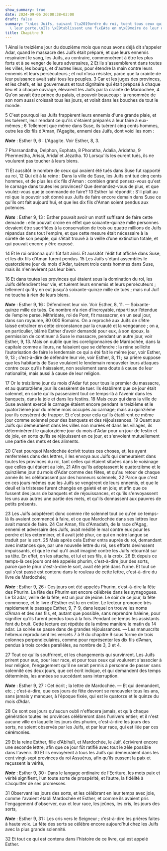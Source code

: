```yaml
---
show_summary: true
date: 2024-09-06 20:00:38+02:00
draft: false
summary: "\nLes Juifs, suivant l\u2019ordre du roi, tuent tous ceux qui avaient conspir\xE9\
  \ leur perte.\nIls \xE9tablissent une f\xEAte en m\xE9moire de leur d\xE9livrance.\n"
title: Chapitre 9
---
```





1 Ainsi le treizième jour du douzième mois que nous avons déjà dit s'appeler Adar, quand le massacre des Juifs était préparé, et que leurs ennemis respiraient le sang, les Juifs, au contraire, commencèrent à être les plus forts et à se venger de leurs adversaires, 2 Et ils s'assemblèrent dans toutes les villes, les bourgs, et d'autres lieux, pour étendre la main contre leurs ennemis et leurs persécuteurs ; et nul n'osa résister, parce que la crainte de leur puissance avait saisi tous les peuples. 3 Car et les juges des provinces, et les chefs, et les gouverneurs et tout dignitaire qui était préposé à chaque lieu et à chaque ouvrage, élevaient les Juifs par la crainte de Mardochée, 4 Qu'on savait être prince du palais, et pouvoir beaucoup : la renommée de son nom aussi croissait tous les jours, et volait dans les bouches de tout le monde.


5 C'est pourquoi les Juifs frappèrent leurs ennemis d'une grande plaie, et les tuèrent, leur rendant ce qu'ils s'étaient préparés à leur faire à eux-mêmes ; 6 Tellement que même dans Suse, ils tuèrent cinq cents hommes, outre les dix fils d'Aman, l'Agagite, ennemi des Juifs, dont voici les nom :

***Note*** :  Esther 9, 6 : L’Agagite. Voir Esther, 8, 3.

7 Pharsandatha, Delphon, Esphata, 8 Phoratha, Adalia, Aridatha, 9 Phermestha, Arisaï, Aridaï et Jézatha. 10 Lorsqu'ils les eurent tués, ils ne voulurent pas toucher à leurs biens.


11 Et aussitôt le nombre de ceux qui avaient été tués dans Suse fut rapporté au roi, 12 Qui dit à la reine : Dans la ville de Suse, les Juifs ont tué cinq cents hommes, et de plus les dix fils d'Aman : combien grand pensez-vous qu'est le carnage dans toutes les provinces? Que demandez-vous de plus, et que voulez-vous que je commande de faire? 13 Esther lui répondit : S'il plaît au roi que le pouvoir soit donné aux Juifs de faire encore demain dans Suse ce qu'ils ont fait aujourd'hui, et que les dix fils d'Aman soient pendus aux potences.

***Note*** :  Esther 9, 13 : Esther pouvait avoir un motif suffisant de faire cette demande : elle pouvait croire en effet que soixante-quinze mille personnes devaient être sacrifiées à la conservation de trois ou quatre millions de Juifs répandus dans tout l’empire, et que cette mesure était nécessaire à la sûreté de son peuple, qui s’était trouvé à la veille d’une extinction totale, et qui pouvait encore y être exposé.

14 Et le roi ordonna qu'il fût fait ainsi. Et aussitôt l'édit fut affiché dans Suse, et les dix fils d'Aman furent pendus. 15 Les Juifs s'étant assemblés le quatorzième jour du mois d'Adar, tuèrent trois cents hommes dans Suse, mais ils n'enlevèrent pas leur bien.


16 Et dans toutes les provinces qui étaient sous la domination du roi, les Juifs défendirent leur vie, et tuèrent leurs ennemis et leurs persécuteurs ; tellement qu'il y en eut jusqu'à soixante-quinze mille de tués ; mais nul Juif ne toucha à rien de leurs biens.

***Note*** :  Esther 9, 16 : Défendirent leur vie. Voir Esther, 8, 11. ― Soixante-quinze mille de tués. Ce nombre n’a rien d’incroyable, réparti sur l’étendue de l’empire perse. Mithridate, roi de Pont, fit massacrer, en un seul jour, dans son royaume, 80 000 Romains. On a reproché aux Juifs de s’être laissé entraîner en cette circonstance par la cruauté et la vengeance ; on a, en particulier, blâmé Esther d’avoir demandé pour eux, à son époux, la permission de continuer à Suse le massacre, pendant un autre jour, voir Esther, 9, 13. Mais on oublie que les coreligionnaires de Mardochée, dans la capitale comme ailleurs, ne faisaient que se défendre : la reine sollicite l’autorisation de faire le lendemain ce qui a été fait le même jour, voir Esther, 9, 13 ; c’est-à-dire de défendre leur vie, voir Esther, 8, 11 ; sa prière suppose que les habitants de Suse voulaient le lendemain renouveler leurs attaques contre ceux qu’ils haïssaient, non seulement sans doute à cause de leur nationalité, mais aussi à cause de leur
religion.


17 Or le treizième jour du mois d'Adar fut pour tous le premier du massacre, et au quatorzième jour ils cessèrent de tuer. Ils établirent que ce jour était solennel, en sorte qu'ils passeraient tout ce temps-là à l'avenir dans les banquets, dans la joie et dans les festins. 18 Mais ceux qui dans la ville de Suse avaient exercé le carnage étaient encore pendant le treizième et le quatorzième jour du même mois occupés au carnage; mais au quinzième jour ils cessèrent de frapper. Et c'est pour cela qu'ils établirent ce même jour comme solennel pour des banquets et des réjouissances. 19 Quant aux Juifs qui demeuraient dans les villes non murées et dans les villages, ils déterminèrent le quatorzième jour du mois d'Adar pour un jour de festin et de joie, en sorte qu'ils se réjouissent en ce jour, et s'envoient mutuellement une partie des mets et des aliments.


20 C'est pourquoi Mardochée écrivit toutes ces choses, et, les ayant renfermées dans des lettres, il les envoya aux Juifs qui demeuraient dans toutes les provinces du roi, tant celles qui étaient situées dans le voisinage que celles qui étaient au loin, 21 Afin qu'ils adoptassent le quatorzième et le quinzième jour du mois d'Adar comme des fêtes, et qu'au retour de chaque année ils les célébrassent par des honneurs solennels, 22 Parce que c'est en ces jours mêmes que les Juifs se vengèrent de leurs ennemis, et que le deuil et la tristesse furent changés en gaieté et en joie; et afin que ce fussent des jours de banquets et de réjouissances, et qu'ils s'envoyassent les uns aux autres une partie des mets, et qu'ils donnassent aux pauvres de petits présents.


23 Les Juifs adoptèrent donc comme rite solennel tout ce qu'en ce temps-là ils avaient commencé à faire, et ce que Mardochée dans ses lettres leur avait mandé de faire. 24 Car Aman, fils d'Amadath, de la race d'Agag, ennemi et adversaire des Juifs, avait médité le mal contre eux pour les perdre et les exterminer, et il avait jeté phur, ce qui en notre langue se traduit par le sort. 25 Mais après cela Esther entra auprès du roi, demandant avec instances que, par une nouvelle lettre du roi, ses efforts devinssent impuissants, et que le mal qu'il avait imaginé contre les Juifs retournât sur sa tête. En effet, on les attacha, et lui et ses fils, à la croix. 26 Et depuis ce temps-là ces jours ont été appelés phurim, c'est-à-dire jour des sorts, parce que le phur c'est-à-dire le sort, avait été jeté dans l'urne. Et tout ce qui s'est passé est contenu dans le rouleau de cette lettre, c'est-à-dire du livre de Mardochée;

***Note*** :  Esther 9, 26 : Ces jours ont été appelés Phurim, c’est-à-dire la fête des Phurim. La fête des Phurim est encore célébrée dans les synagogues. Le 13 adar, veille de la fête, est un jour de jeûne. Le soir de ce jour, la fête commence, et le livre d’Esther est lu en entier. Le lecteur prononce très rapidement le passage Esther, 9, 7-9, dans lequel on trouve les noms d’Aman et des ses fils, et, autant que possible, sans reprendre haleine, pour signifier qu’ils furent pendus tous à la fois. Pendant ce temps les assistants font du bruit. Cette lecture est répétée de la même manière le matin du 14 adar. La soirée se passe dans de grandes réjouissances. ― Les manuscrits hébreux reproduisent les versets 7 à 9 du chapitre 9 sous forme de trois colonnes perpendiculaires, comme pour représenter les dix fils d’Aman, pendus à trois cordes parallèles, au nombre de 3, 3 et 4.

27 Tout ce qu'ils souffrirent, et les changements qui survinrent. Les Juifs prirent pour eux, pour leur race, et pour tous ceux qui voulurent s'associer à leur religion, l'engagement qu'il ne serait permis à personne de passer sans solennité ces deux jours, que cet écrit indique, et qui demandent des temps déterminés, les années se succédant sans interruption.

***Note*** :  Esther 9, 27 : Cet écrit ; la lettre de Mardochée. ― Et qui demandent, etc. ; c’est-à-dire, que ces jours de fête devront se renouveler tous les ans, sans jamais y manquer, à l’époque fixée, qui est le quatorze et le quinze du mois d’Adar.

28 Ce sont ces jours qu'aucun oubli n'effacera jamais, et qu'à chaque génération toutes les provinces célébreront dans l'univers entier; et il n'est aucune ville en laquelle les jours des phurim, c'est-à-dire les jours des sorts, ne soient observés par les Juifs, et par leur race, qui est liée par ces cérémonies.


29 Et la reine Esther, fille d'Abihaïl, et Mardochée, le Juif, écrivirent encore une seconde lettre, afin que ce jour fût ratifié avec tout le zèle possible dans l'avenir. 30 Et ils envoyèrent à tous les Juifs qui demeuraient dans les cent vingt-sept provinces du roi Assuérus, afin qu'ils eussent la paix et reçussent la vérité,

***Note*** :  Esther 9, 30 : Dans le langage ordinaire de l’Ecriture, les mots paix et vérité signifient, l’un toute sorte de prospérité, et l’autre, la fidélité à s’acquitter de ses promesses.

31 Observant les jours des sorts, et les célébrant en leur temps avec joie, comme l'avaient établi Mardochée et Esther, et comme ils avaient pris l'engagement d'observer, eux et leur race, les jeûnes, les cris, les jours des sorts,

***Note*** :  Esther 9, 31 : Les cris vers le Seigneur ; c’est-à-dire les prières faites à haute voix. La fête des sorts se célèbre encore aujourd’hui chez les Juifs avec la plus grande solennité.

32 Et tout ce qui est contenu dans l'histoire de ce livre, qui est appelé Esther.

